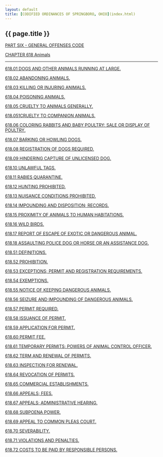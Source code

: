 ```yaml
---
layout: default 
title: [CODIFIED ORDINANCES OF SPRINGBORO, OHIO](index.html) 
---
```


{{ page.title }}
----------------

[PART SIX - GENERAL OFFENSES CODE](28a2a412.html)

[CHAPTER 618 Animals](2ba7a412.html)

---

[618.01 DOGS AND OTHER ANIMALS RUNNING AT LARGE.](2be0a412.html)

[618.02 ABANDONING ANIMALS.](2beca412.html)

[618.03 KILLING OR INJURING ANIMALS.](2bf2a412.html)

[618.04 POISONING ANIMALS.](2bf9a412.html)

[618.05 CRUELTY TO ANIMALS GENERALLY.](2bfea412.html)

[618.051CRUELTY TO COMPANION ANIMALS.](2c0ba412.html)

[618.06 COLORING RABBITS AND BABY POULTRY; SALE OR DISPLAY OF
POULTRY.](2c28a412.html)

[618.07 BARKING OR HOWLING DOGS.](2c2ea412.html)

[618.08 REGISTRATION OF DOGS REQUIRED.](2c33a412.html)

[618.09 HINDERING CAPTURE OF UNLICENSED DOG.](2c38a412.html)

[618.10 UNLAWFUL TAGS.](2c3ea412.html)

[618.11 RABIES QUARANTINE.](2c44a412.html)

[618.12 HUNTING PROHIBITED.](2c50a412.html)

[618.13 NUISANCE CONDITIONS PROHIBITED.](2c55a412.html)

[618.14 IMPOUNDING AND DISPOSITION; RECORDS.](2c5aa412.html)

[618.15 PROXIMITY OF ANIMALS TO HUMAN HABITATIONS.](2c5fa412.html)

[618.16 WILD BIRDS.](2c64a412.html)

[618.17 REPORT OF ESCAPE OF EXOTIC OR DANGEROUS ANIMAL.](2c69a412.html)

[618.18 ASSAULTING POLICE DOG OR HORSE OR AN ASSISTANCE
DOG.](2c73a412.html)

[618.51 DEFINITIONS.](2caea412.html)

[618.52 PROHIBITION.](2cb6a412.html)

[618.53 EXCEPTIONS; PERMIT AND REGISTRATION
REQUIREMENTS.](2cbaa412.html)

[618.54 EXEMPTIONS.](2cc2a412.html)

[618.55 NOTICE OF KEEPING DANGEROUS ANIMALS.](2cc6a412.html)

[618.56 SEIZURE AND IMPOUNDING OF DANGEROUS ANIMALS.](2ccaa412.html)

[618.57 PERMIT REQUIRED.](2ccfa412.html)

[618.58 ISSUANCE OF PERMIT.](2cd5a412.html)

[618.59 APPLICATION FOR PERMIT.](2cd9a412.html)

[618.60 PERMIT FEE.](2ce8a412.html)

[618.61 TEMPORARY PERMITS; POWERS OF ANIMAL CONTROL
OFFICER.](2ceca412.html)

[618.62 TERM AND RENEWAL OF PERMITS.](2cf0a412.html)

[618.63 INSPECTION FOR RENEWAL.](2cf3a412.html)

[618.64 REVOCATION OF PERMITS.](2cf6a412.html)

[618.65 COMMERCIAL ESTABLISHMENTS.](2cf9a412.html)

[618.66 APPEALS; FEES.](2cfea412.html)

[618.67 APPEALS; ADMINISTRATIVE HEARING.](2d0aa412.html)

[618.68 SUBPOENA POWER.](2d0da412.html)

[618.69 APPEAL TO COMMON PLEAS COURT.](2d11a412.html)

[618.70 SEVERABILITY.](2d15a412.html)

[618.71 VIOLATIONS AND PENALTIES.](2d19a412.html)

[618.72 COSTS TO BE PAID BY RESPONSIBLE PERSONS.](2d1ca412.html)
